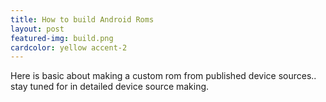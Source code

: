 ```yaml
---
title: How to build Android Roms
layout: post
featured-img: build.png
cardcolor: yellow accent-2
---
```


Here is basic about making a custom rom from published device sources.. stay tuned for in detailed device source making.
